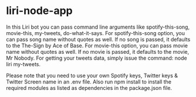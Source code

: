 # liri-node-app

In this Liri bot you can pass command line arguments like spotify-this-song, movie-this, my-tweets, do-what-it-says.
For spotify-this-song option, you can pass song name without quotes as well. If no song is passed, it defaults to the The-Sign by Ace of Base.
For movie-this option, you can pass movie name without quotes as well. If no movie is passed, it defaults to the movie, Mr Nobody.
For getting your tweets data, simply issue the command: node liri my-tweets.

Please note that you need to use your own Spotify keys, Twitter keys & Twitter Screen name in an .env file. Also run npm install to install the required modules as listed as dependencies in the package.json file.